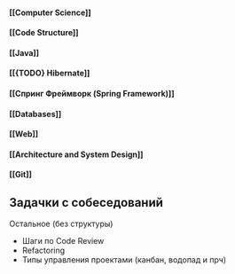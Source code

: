 
#### [[Computer Science]]
#### [[Code Structure]]
#### [[Java]]
#### [[{TODO} Hibernate]]
#### [[Спринг Фреймворк (Spring Framework)]]
#### [[Databases]]
#### [[Web]]
#### [[Architecture and System Design]]
#### [[Git]]

Задачки с собеседований
- 


Остальное (без структуры)
- Шаги по Code Review
- Refactoring
- Типы управления проектами (канбан, водопад и прч)